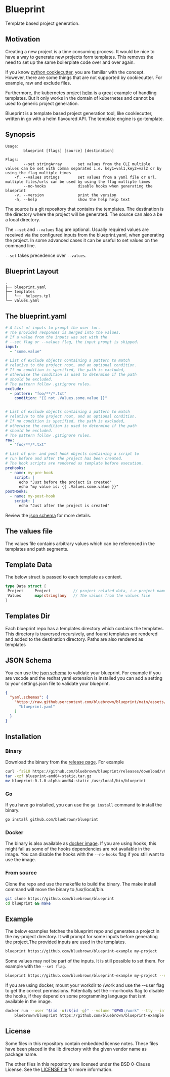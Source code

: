 # Blueprint

Template based project generation.

## Motivation

Creating a new project is a time consuming process. It would be nice to have a way to generate new projects form templates. This removes the need to set up the same boilerplate code over and over again.

If you know [python cookiecutter](https://cookiecutter.readthedocs.io/), you are familiar with the concept. However, there are some things that are not supported by cookiecutter. For example, raw and exclude files.

Furthermore, the kubernetes project [helm](https://helm.sh/) is a great example of handling templates. But it only works in the domain of kubernetes and cannot be used fo generic project generation.

Blueprint is a template based project generation tool, like cookiecutter, written in go with a helm flavoured API. The template engine is go-template.

## Synopsis

```console
Usage:
        blueprint [flags] [source] [destination]

Flags:
        --set stringArray       set values from the CLI multiple values can be set with comma separated i.e. key1=val1,key2=val2 or by using the flag multiple times
    -f, --values strings        set values from a yaml file or url. multiple files/urls can be used by using the flag multiple times
        --no-hooks              disable hooks when generating the blueprint
    -v, --version               print the version
    -h, --help                  show the help help text
```

The source is a git repository that contains the templates. The destination is the directory where the project will be generated. The source can also a be a local directory.

The `--set` and `--values` flag are optional. Usually required values are received via the configured inputs from the blueprint.yaml, when generating the project. In some advanced cases it can be useful to set values on the command line.

`--set` takes precedence over `--values`.

## Blueprint Layout

```console
.
├── blueprint.yaml
├── templates
│   └── _helpers.tpl
└── values.yaml
```

## The blueprint.yaml

```yaml
# A List of inputs to prompt the user for.
# The provided responses is merged into the values.
# If a value from the inputs was set with the
# --set flag or --values flag, the input prompt is skipped.
input:
  - "some.value"

# List of exclude objects containing a pattern to match
# relative to the project root, and an optional condition.
# If no condition is specified, the path is excluded,
# otherwise the condition is used to determine if the path
# should be excluded.
# The pattern follow .gitignore rules.
exclude:
  - pattern: "foo/**/*.txt"
    condition: "{{ not .Values.some.value }}"


# List of exclude objects containing a pattern to match
# relative to the project root, and an optional condition.
# If no condition is specified, the path is excluded,
# otherwise the condition is used to determine if the path
# should be excluded.
# The pattern follow .gitignore rules.
raw:
  - "foo/**/*.txt"

# List of pre- and post hook objects containing a script to
# run before and after the project has been created.
# The hook scripts are rendered as template before execution.
preHooks:
  - name: my-pre-hook
    script: |
      echo "Just before the project is created"
      echo "my value is: {{ .Values.some.value }}"
postHooks:
  - name: my-post-hook
    script: |
      echo "Just after the project is created"
```

Review the [json schema](./assets/schema/blueprint.json) for more details.

## The values file

The values file contains arbitrary values which can be referenced in the templates and path segments.

## Template Data

The below struct is passed to each template as context.

```go
type Data struct {
 Project     Project          // project related data, i.e project name
 Values      map[string]any   // The values from the values file
}
```

## Templates Dir

Each blueprint repo has a templates directory which contains the templates. This directory is traversed recursively, and found templates are rendered and added to the destination directory. Paths are also rendered as templates

## JSON Schema

You can use the [json schema](./assets/schema/blueprint.json) to validate your blueprint. For example if you are vscode and the redhat yaml extension is installed you can add a setting to your settings.json file to validate your blueprint.

```json
{
  "yaml.schemas": {
    "https://raw.githubusercontent.com/bluebrown/blueprint/main/assets/schema/blueprint.json": [
      "blueprint.yaml"
    ]
  }
}
```

## Installation

### Binary

Download the binary from the [release page](https://github.com/bluebrown/blueprint/releases). For example

```bash
curl -fsSLO https://github.com/bluebrown/blueprint/releases/download/v0.1.0-alpha/blueprint-amd64-static.tar.gz
tar -xzf blueprint-amd64-static.tar.gz
mv blueprint-0.1.0-alpha-amd64-static /usr/local/bin/blueprint
```

### Go

If you have go installed, you can use the `go install` command to install the binary.

```bash
go install github.com/bluebrown/blueprint
```

### Docker

The binary is also available as [docker image](https://hub.docker.com/repository/docker/bluebrown/blueprint). If you are using hooks, this might fail as some of the hooks dependencies are not available in the image. You can disable the hooks with the `--no-hooks` flag if you still want to use the image.

### From source

Clone the repo and use the makefile to build the binary. The make install command will move the binary to /usr/local/bin.

```bash
git clone https://github.com/bluebrown/blueprint
cd blueprint && make
```

## Example

The below examples fetches the blueprint repo and generates a project in the my-project directory. It will prompt for some inputs before generating the project.The provided inputs are used in the templates.

```bash
blueprint https://github.com/bluebrown/blueprint-example my-project
```

Some values may not be part of the inputs. It is still possible to set them. For example with the `--set flag`.

```bash
blueprint https://github.com/bluebrown/blueprint-example my-project --set service.enabled=false
```

If you are using docker, mount your workdir to /work and use the --user flag to get the correct permissions. Potentially set the --no-hooks flag to disable the hooks, if they depend on some programming language that isnt available in the image.

```bash
docker run --user "$(id -u):$(id -g)" --volume "$PWD:/work" --tty --interactive \
    bluebrown/blueprint https://github.com/bluebrown/blueprint-example my-project --no-hooks
```

## License

Some files in this repository contain embedded license notes. These files have been placed in the lib directory with the given vendor name as package name.

The other files in this repository are licensed under the BSD 0-Clause License. See the [LICENSE file](./LICENSE) for more information.
